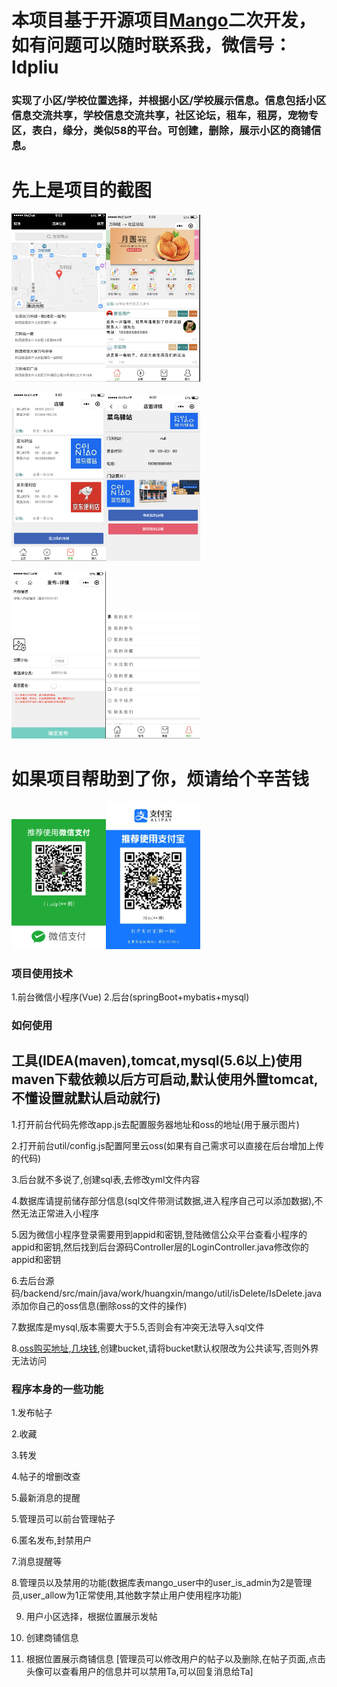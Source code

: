 # 本项目基于开源项目[Mango](https://github.com/Xin-Felix/Mango)二次开发，如有问题可以随时联系我，微信号：ldpliu
### 实现了小区/学校位置选择，并根据小区/学校展示信息。信息包括小区信息交流共享，学校信息交流共享，社区论坛，租车，租房，宠物专区，表白，缘分，类似58的平台。可创建，删除，展示小区的商铺信息。

# 先上是项目的截图
<img src="image/选择小区.jpeg" width="30%" height="30%" margin-right="20" /><img src="image/首页.jpeg" width="30%" height="30%" />

<img src="image/商铺展示.jpeg" width="30%" height="30%" margin-right="20" /><img src="image/店铺详细信息.jpeg" width="30%" height="30%" />

<img src="image/发布.jpeg" width="30%" height="30%" margin-right="20" /><img src="image/个人页面.jpeg" width="30%" height="30%" />


# 如果项目帮助到了你，烦请给个辛苦钱


<img src="image/微信.jpeg" width="30%" height="30%" margin-right="20" /><img src="image/支付宝.jpeg" width="30%" height="30%" />



### 项目使用技术
 1.前台微信小程序(Vue)
 2.后台(springBoot+mybatis+mysql)
 
### 如何使用
## 工具(IDEA(maven),tomcat,mysql(5.6以上)使用maven下载依赖以后方可启动,默认使用外置tomcat,不懂设置就默认启动就行)

 1.打开前台代码先修改app.js去配置服务器地址和oss的地址(用于展示图片)
 
 2.打开前台util/config.js配置阿里云oss(如果有自己需求可以直接在后台增加上传的代码)
 
 3.后台就不多说了,创建sql表,去修改yml文件内容
 
 4.数据库请提前储存部分信息(sql文件带测试数据,进入程序自己可以添加数据),不然无法正常进入小程序
 
 5.因为微信小程序登录需要用到appid和密钥,登陆微信公众平台查看小程序的appid和密钥,然后找到后台源码Controller层的LoginController.java修改你的appid和密钥
 
 6.去后台源码/backend/src/main/java/work/huangxin/mango/util/isDelete/IsDelete.java添加你自己的oss信息(删除oss的文件的操作)
 
 7.数据库是mysql,版本需要大于5.5,否则会有冲突无法导入sql文件
 
 8.[oss购买地址,几块钱](https://www.aliyun.com/minisite/goods?userCode=ztot6i1n),创建bucket,请将bucket默认权限改为公共读写,否则外界无法访问
 
### 程序本身的一些功能
 1.发布帖子

 2.收藏

 3.转发
 
 4.帖子的增删改查
 
 5.最新消息的提醒
 
 5.管理员可以前台管理帖子
 
 6.匿名发布,封禁用户
 
 7.消息提醒等

 8.管理员以及禁用的功能(数据库表mango_user中的user_is_admin为2是管理员,user_allow为1正常使用,其他数字禁止用户使用程序功能)
 
 9. 用户小区选择，根据位置展示发帖

 10. 创建商铺信息

 11. 根据位置展示商铺信息
 [管理员可以修改用户的帖子以及删除,在帖子页面,点击头像可以查看用户的信息并可以禁用Ta,可以回复消息给Ta]




